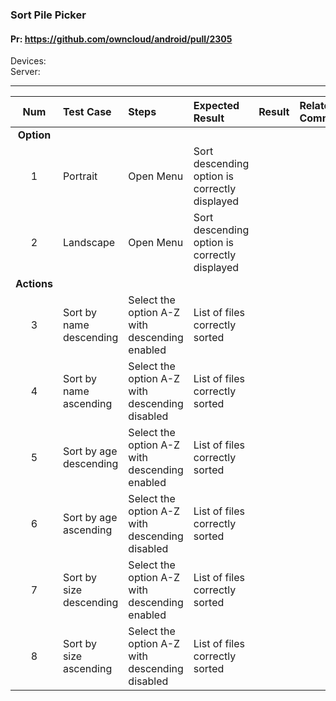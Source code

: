 ###  Sort Pile Picker

#### Pr: https://github.com/owncloud/android/pull/2305

Devices: <br>
Server: 

---

 
| Num | Test Case | Steps | Expected Result | Result | Related Comment |
:------: | :------------- | :------------- | :-------------- | :-----: | :------
|**Option**||||||
| 1 | Portrait | Open Menu | Sort descending option is correctly displayed |  |  |
| 2 | Landscape | Open Menu | Sort descending option is correctly displayed |  |  |
|**Actions**||||||
| 3 | Sort by name descending | Select the option A-Z with descending enabled<br> | List of files correctly sorted<br> |  |  |
| 4 | Sort by name ascending | Select the option A-Z with descending disabled<br> | List of files correctly sorted<br> |  |  |
| 5 | Sort by age descending | Select the option A-Z with descending enabled<br> | List of files correctly sorted<br> |  |  |
| 6 | Sort by age ascending | Select the option A-Z with descending disabled<br> | List of files correctly sorted<br> |  |  |
| 7 | Sort by size descending | Select the option A-Z with descending enabled<br> | List of files correctly sorted<br> |  |  |
| 8 | Sort by size ascending | Select the option A-Z with descending disabled<br> | List of files correctly sorted<br> |  |  |
